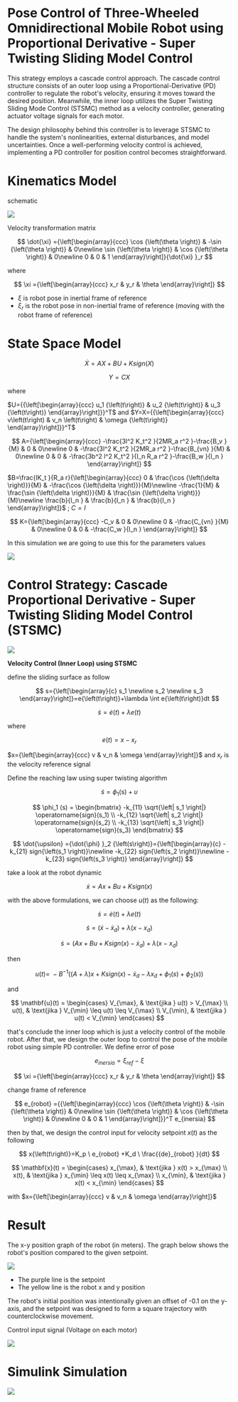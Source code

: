 
# Pose Control of Three\-Wheeled Omnidirectional Mobile Robot using Proportional Derivative \- Super Twisting Sliding Model Control

This strategy employs a cascade control approach. The cascade control structure consists of an outer loop using a Proportional\-Derivative (PD) controller to regulate the robot's velocity, ensuring it moves toward the desired position. Meanwhile, the inner loop utilizes the Super Twisting Sliding Mode Control (STSMC) method as a velocity controller, generating actuator voltage signals for each motor.


The design philosophy behind this controller is to leverage STSMC to handle the system's nonlinearities, external disturbances, and model uncertainties. Once a well\-performing velocity control is achieved, implementing a PD controller for position control becomes straightforward.

# Kinematics Model

schematic


![](./img/schematic.png)


Velocity transformation matrix

 $$ \dot{\xi} ={\left[\begin{array}{ccc} \cos {\left(\theta \right)} & -\sin {\left(\theta \right)} & 0\newline \sin {\left(\theta \right)} & \cos {\left(\theta \right)} & 0\newline 0 & 0 & 1 \end{array}\right]}{\dot{\xi} }_r $$ 

where

 $$ \xi ={\left[\begin{array}{ccc} x_r  & y_r  & \theta  \end{array}\right]} $$ 

-  $\xi$ is robot pose in inertial frame of reference 
-  $\xi_r$ is the robot pose in non\-inertial frame of reference (moving with the robot frame of reference) 
# State Space Model
 $$ \dot{X} =AX+BU+Ksign{\left(X\right)} $$ 

 $$ Y=CX $$ 

where


 $U={{\left[\begin{array}{ccc} u_1 {\left(t\right)} & u_2 {\left(t\right)} & u_3 {\left(t\right)} \end{array}\right]}}^T$ and $Y=X={{\left[\begin{array}{ccc} v\left(t\right) & v_n \left(t\right) & \omega {\left(t\right)} \end{array}\right]}}^T$ 

 $$ A={\left[\begin{array}{ccc} -\frac{3l^2 K_t^2 }{2MR_a r^2 }-\frac{B_v }{M} & 0 & 0\newline 0 & -\frac{3l^2 K_t^2 }{2MR_a r^2 }-\frac{B_{vn} }{M} & 0\newline 0 & 0 & -\frac{3b^2 l^2 K_t^2 }{I_n R_a r^2 }-\frac{B_w }{I_n } \end{array}\right]} $$ 

 $B=\frac{lK_t }{R_a r}{\left[\begin{array}{ccc} 0 & \frac{\cos {\left(\delta \right)}}{M} & -\frac{\cos {\left(\delta \right)}}{M}\newline -\frac{1}{M} & \frac{\sin {\left(\delta \right)}}{M} & \frac{\sin {\left(\delta \right)}}{M}\newline \frac{b}{I_n } & \frac{b}{I_n } & \frac{b}{I_n } \end{array}\right]}$ ;  $C=I$ 

 $$ K={\left[\begin{array}{ccc} -C_v  & 0 & 0\newline 0 & -\frac{C_{vn} }{M} & 0\newline 0 & 0 & -\frac{C_w }{I_n } \end{array}\right]} $$ 

In this simulation we are going to use this for the parameters values


![](./img/parameter.png)

# Control Strategy: Cascade Proportional Derivative \- Super Twisting Sliding Model Control (STSMC)

![](./img/Screenshot%202025-02-23%20103049.png)


**Velocity Control (Inner Loop) using STSMC**


define the sliding surface as follow

 $$ s={\left[\begin{array}{c} s_1 \newline s_2 \newline s_3  \end{array}\right]}=e{\left(t\right)}+\lambda \int e{\left(t\right)}dt $$ 

 $$ \dot{s} =\dot{e} {\left(t\right)}+\lambda e{\left(t\right)} $$ 

where

 $$ e{\left(t\right)}=x-x_r $$ 

 $x={\left[\begin{array}{ccc} v & v_n  & \omega  \end{array}\right]}$ and $x_r$ is the velocity reference signal


Define the reaching law using super twisting algorithm

 $$ \dot{s} =\phi_1 {\left(\mathrm{s}\right)}+\upsilon $$ 

$$
\phi_1 (s) =
\begin{bmatrix} 
    -k_{11} \sqrt{\left| s_1 \right|} \operatorname{sign}(s_1) \\ 
    -k_{12} \sqrt{\left| s_2 \right|} \operatorname{sign}(s_2) \\ 
    -k_{13} \sqrt{\left| s_3 \right|} \operatorname{sign}(s_3) 
\end{bmatrix}
$$


 $$ \dot{\upsilon} ={\dot{\phi} }_2 {\left(s\right)}={\left[\begin{array}{c} -k_{21} sign{\left(s_1 \right)}\newline -k_{22} sign{\left(s_2 \right)}\newline -k_{23} sign{\left(s_3 \right)} \end{array}\right]} $$ 

take a look at the robot dynamic

 $$ \dot{x} =Ax+Bu+Ksign{\left(x\right)} $$ 

with the above formulations, we can choose $u\left(t\right)$ as the following:

 $$ \dot{s} =\dot{e} {\left(t\right)}+\lambda e{\left(t\right)} $$ 

 $$ \dot{s} ={\left(\dot{x} -{\dot{x} }_d \right)}+\lambda {\left(x-x_d \right)} $$ 

 $$ \dot{s} ={\left(Ax+Bu+Ksign{\left(x\right)}-{\dot{x} }_d \right)}+\lambda {\left(x-x_d \right)} $$ 

then

 $$ u{\left(t\right)}=\ -B^{-1} {\left({\left(A+\lambda \right)}x+Ksign{\left(x\right)}-{\dot{x} }_d -\lambda x_d +\phi_1 {\left(s\right)}+\phi_2 {\left(s\right)}\right)} $$ 

and

$$
\mathbf{u}(t) =
\begin{cases} 
    V_{\max}, & \text{jika } u(t) > V_{\max} \\ 
    u(t), & \text{jika } V_{\min} \leq u(t) \leq V_{\max} \\ 
    V_{\min}, & \text{jika } u(t) < V_{\min} 
\end{cases}
$$


that's conclude the inner loop which is just a velocity control of the mobile robot. After that, we design the outer loop to control the pose of the mobile robot using simple PD controller. We define error of pose

 $$ e_{inersia} =\xi_{ref} -\xi $$ 

 $$ \xi ={\left[\begin{array}{ccc} x_r  & y_r  & \theta  \end{array}\right]} $$ 

change frame of reference

 $$ e_{robot} ={{\left[\begin{array}{ccc} \cos {\left(\theta \right)} & -\sin {\left(\theta \right)} & 0\newline \sin {\left(\theta \right)} & \cos {\left(\theta \right)} & 0\newline 0 & 0 & 1 \end{array}\right]}}^T e_{inersia} $$ 

then by that, we design the control input for velocity setpoint $x\left(t\right)$ as the following

 $$ x{\left(t\right)}=K_p \ e_{robot} +K_d \ \frac{{de}_{robot} }{dt} $$ 

$$
\mathbf{x}(t) =
\begin{cases} 
    x_{\max}, & \text{jika } x(t) > x_{\max} \\ 
    x(t), & \text{jika } x_{\min} \leq x(t) \leq x_{\max} \\ 
    x_{\min}, & \text{jika } x(t) < x_{\min} 
\end{cases}
$$


with $x={\left[\begin{array}{ccc} v & v_n  & \omega  \end{array}\right]}$ 

# Result

The x\-y position graph of the robot (in meters). The graph below shows the robot's position compared to the given setpoint.


![](./img/xy_plot.png)

-  The purple line is the setpoint 
-  The yellow line is the robot x and y position 

The robot's initial position was intentionally given an offset of \-0.1 on the y\-axis, and the setpoint was designed to form a square trajectory with counterclockwise movement.


Control input signal (Voltage on each motor)


![](./img/controlInput.png)

# Simulink Simulation

![](./img/simulink.png)


